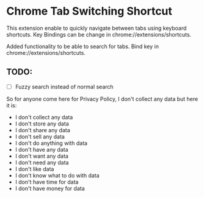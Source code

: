 # Chrome Tab Switching Shortcut

This extension enable to quickly navigate between tabs using keyboard shortcuts. Key Bindings can be change in chrome://extensions/shortcuts.

Added functionality to be able to search for tabs. Bind key in chrome://extensions/shortcuts.

## TODO:
- [ ] Fuzzy search instead of normal search

So for anyone come here for Privacy Policy, I don't collect any data but here it is:
- I don't collect any data
- I don't store any data
- I don't share any data
- I don't sell any data
- I don't do anything with data
- I don't have any data
- I don't want any data
- I don't need any data
- I don't like data
- I don't know what to do with data
- I don't have time for data
- I don't have money for data
